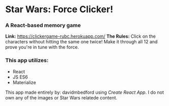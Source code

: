 # Star Wars: Force Clicker!
### A React-based memory game
**Link:** https://clickergame-rubc.herokuapp.com/
**The Rules:** Click on the characters without hitting the same one twice! Make it through all 12 and prove you're in tune with the force. 

### This app utilizes: 
 * React
 * JS ES6
 * Materialize


This app made entirely by: davidmbedford using *Create React App*.
I do not own any of the images or Star Wars relatede content. 
